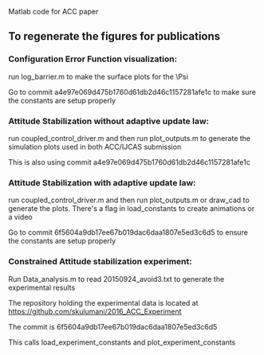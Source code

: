 Matlab code for ACC paper

## To regenerate the figures for publications

### Configuration Error Function visualization:
run log_barrier.m to make the surface plots for the \Psi

Go to commit a4e97e069d475b1760d61db2d46c1157281afe1c to make sure the constants
are setup properly

### Attitude Stabilization without adaptive update law:
run coupled_control_driver.m and then run plot_outputs.m to generate the simulation
plots used in both ACC/IJCAS submission

This is also using commit a4e97e069d475b1760d61db2d46c1157281afe1c

### Attitude Stabilization with adaptive update law:
run coupled_control_driver.m and then run plot_outputs.m or draw_cad to generate
the plots. There's a flag in load_constants to create animations or a video

Go to commit 6f5604a9db17ee67b019dac6daa1807e5ed3c6d5 to ensure the constants 
are setup properly

### Constrained Attitude stabilization experiment:
Run Data_analysis.m to read 20150924_avoid3.txt to generate the experimental results

The repository holding the experimental data is located at
https://github.com/skulumani/2016_ACC_Experiment

The commit is 6f5604a9db17ee67b019dac6daa1807e5ed3c6d5

This calls load_experiment_constants and plot_experiment_constants 